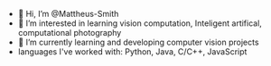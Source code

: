 - 👋 Hi, I’m @Mattheus-Smith
- 👀 I’m interested in learning vision computation, Inteligent artifical, computational photography
- 🌱 I’m currently learning and developing computer vision projects
- languages I've worked with: Python, Java, C/C++, JavaScript

<!---

- 💞️ I’m looking to collaborate on ...
- 📫 How to reach me ...
Mattheus-Smith/Mattheus-Smith is a ✨ special ✨ repository because its `README.md` (this file) appears on your GitHub profile.
You can click the Preview link to take a look at your changes.
--->
